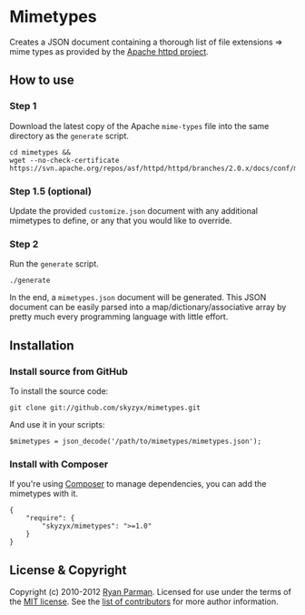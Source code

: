 # Mimetypes

Creates a JSON document containing a thorough list of file extensions => mime types as provided by the
[Apache httpd project](http://httpd.apache.org).


## How to use

### Step 1

Download the latest copy of the Apache `mime-types` file into the same directory as the `generate` script.

	cd mimetypes &&
	wget --no-check-certificate https://svn.apache.org/repos/asf/httpd/httpd/branches/2.0.x/docs/conf/mime.types

### Step 1.5 (optional)

Update the provided `customize.json` document with any additional mimetypes to define, or any that you would like to
override.

### Step 2

Run the `generate` script.

	./generate

In the end, a `mimetypes.json` document will be generated. This JSON document can be easily parsed into a
map/dictionary/associative array by pretty much every programming language with little effort.


## Installation
### Install source from GitHub
To install the source code:

	git clone git://github.com/skyzyx/mimetypes.git

And use it in your scripts:

	$mimetypes = json_decode('/path/to/mimetypes/mimetypes.json');

### Install with Composer
If you're using [Composer](http://getcomposer.org) to manage dependencies, you can add the mimetypes with it.

	{
		"require": {
			"skyzyx/mimetypes": ">=1.0"
		}
	}


## License & Copyright
Copyright (c) 2010-2012 [Ryan Parman](http://ryanparman.com). Licensed for use under the terms of the
[MIT license](http://www.opensource.org/licenses/mit-license.php). See the
[list of contributors](https://github.com/skyzyx/mimetypes/contributors) for more author information.
